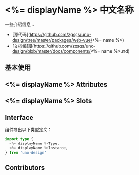 # <%= displayName %> 中文名称

一些介绍信息...

- [源代码](https://github.com/zgsgs/uno-design/tree/master/packages/web-vue/<%= name %>)
- [文档编辑](https://github.com/zgsgs/uno-design/blob/master/docs/components/<%= name %>.md)

## 基本使用


## <%= displayName %> Attributes


## <%= displayName %> Slots


## Interface

组件导出以下类型定义：

```ts
import type {
  <%= displayName %>Type,
  <%= displayName %>Instance,
} from 'uno-design'
```

## Contributors

<a href="https://github.com/zgsgs" target="_blank">
  <u-avatar round src="https://avatars.githubusercontent.com/u/22882957?v=4" />
</a>

